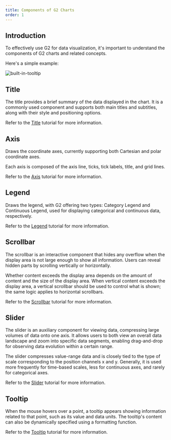 ```yaml
---
title: Components of G2 Charts
order: 1
---
```


## Introduction
To effectively use G2 for data visualization, it's important to understand the components of G2 charts and related concepts.

Here's a simple example:

<img alt="built-in-tooltip" src="https://mdn.alipayobjects.com/huamei_qa8qxu/afts/img/A*-8XRSYHZ8S8AAAAAAAAAAAAAemJ7AQ/original"/>

## Title

The title provides a brief summary of the data displayed in the chart. It is a commonly used component and supports both main titles and subtitles, along with their style and positioning options.

Refer to the [Title](/manual/component/title) tutorial for more information.

## Axis

Draws the coordinate axes, currently supporting both Cartesian and polar coordinate axes.

Each axis is composed of the axis line, ticks, tick labels, title, and grid lines.

Refer to the [Axis](/manual/component/axis) tutorial for more information.

## Legend

Draws the legend, with G2 offering two types: Category Legend and Continuous Legend, used for displaying categorical and continuous data, respectively.

Refer to the [Legend](/manual/component/legend) tutorial for more information.

## Scrollbar

The scrollbar is an interactive component that hides any overflow when the display area is not large enough to show all information. Users can reveal hidden parts by scrolling vertically or horizontally.

Whether content exceeds the display area depends on the amount of content and the size of the display area. When vertical content exceeds the display area, a vertical scrollbar should be used to control what is shown; the same logic applies to horizontal scrollbars.

Refer to the [Scrollbar](/manual/component/scrollbar) tutorial for more information.

## Slider

The slider is an auxiliary component for viewing data, compressing large volumes of data onto one axis. It allows users to both view an overall data landscape and zoom into specific data segments, enabling drag-and-drop for observing data evolution within a certain range.

The slider compresses value-range data and is closely tied to the type of scale corresponding to the position channels x and y. Generally, it is used more frequently for time-based scales, less for continuous axes, and rarely for categorical axes.

Refer to the [Slider](/manual/component/slider) tutorial for more information.

## Tooltip

When the mouse hovers over a point, a tooltip appears showing information related to that point, such as its value and data units. The tooltip's content can also be dynamically specified using a formatting function.

Refer to the [Tooltip](/manual/component/tooltip) tutorial for more information.  
